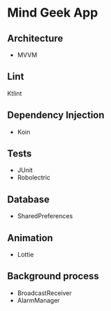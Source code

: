 # Mind Geek App

## Architecture

* MVVM

## Lint

Ktlint

## Dependency Injection

* Koin
 
## Tests

* JUnit
* Robolectric

## Database

* SharedPreferences

## Animation

* Lottie

## Background process

* BroadcastReceiver
* AlarmManager
